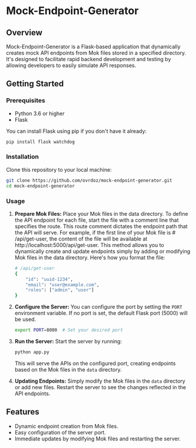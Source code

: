 # Mock-Endpoint-Generator

## Overview
Mock-Endpoint-Generator is a Flask-based application that dynamically creates mock API endpoints from Mok files stored in a specified directory. It's designed to facilitate rapid backend development and testing by allowing developers to easily simulate API responses.

## Getting Started

### Prerequisites
- Python 3.6 or higher
- Flask

You can install Flask using pip if you don't have it already:
```bash
pip install flask watchdog
```

### Installation
Clone this repository to your local machine:
```bash
git clone https://github.com/ovrdoz/mock-endpoint-generator.git
cd mock-endpoint-generator
```

### Usage
1. **Prepare Mok Files:**
   Place your Mok files in the data directory. To define the API endpoint for each file, start the file with a comment line that specifies the route. This route comment dictates the endpoint path that the API will serve. For example, if the first line of your Mok file is # /api/get-user, the content of the file will be available at http://localhost:5000/api/get-user. This method allows you to dynamically create and update endpoints simply by adding or modifying Mok files in the data directory. Here's how you format the file:
   ```bash
   # /api/get-user
   {
       "id": "uuid-1234",
       "email": "user@example.com",
       "roles": ["admin", "user"]
   }
   ```

2. **Configure the Server:**
   You can configure the port by setting the `PORT` environment variable. If no port is set, the default Flask port (5000) will be used.
   ```bash
   export PORT=8000  # Set your desired port
   ```

3. **Run the Server:**
   Start the server by running:
   ```bash
   python app.py
   ```
   This will serve the APIs on the configured port, creating endpoints based on the Mok files in the `data` directory.

4. **Updating Endpoints:**
   Simply modify the Mok files in the `data` directory or add new files. Restart the server to see the changes reflected in the API endpoints.

## Features
- Dynamic endpoint creation from Mok files.
- Easy configuration of the server port.
- Immediate updates by modifying Mok files and restarting the server.